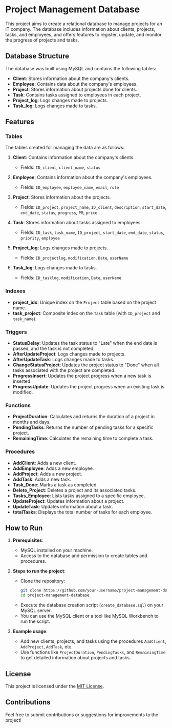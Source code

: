 # Project Management Database

This project aims to create a relational database to manage projects for an IT company. The database includes information about clients, projects, tasks, and employees, and offers features to register, update, and monitor the progress of projects and tasks.

## Database Structure

The database was built using MySQL and contains the following tables:

- **Client**: Stores information about the company's clients.
- **Employee**: Contains data about the company's employees.
- **Project**: Stores information about projects done for clients.
- **Task**: Contains tasks assigned to employees in each project.
- **Project_log**: Logs changes made to projects.
- **Task_log**: Logs changes made to tasks.

## Features

### Tables

The tables created for managing the data are as follows:

1. **Client**: Contains information about the company's clients.
   - Fields: `ID_client`, `client_name`, `status`

2. **Employee**: Contains information about the company's employees.
   - Fields: `ID_employee`, `employee_name`, `email`, `role`

3. **Project**: Stores information about the projects.
   - Fields: `ID_project`, `project_name`, `ID_client`, `description`, `start_date`, `end_date`, `status`, `progress`, `PM`, `price`

4. **Task**: Stores information about tasks assigned to employees.
   - Fields: `ID_task`, `task_name`, `ID_project`, `start_date`, `end_date`, `status`, `priority`, `employee`

5. **Project_log**: Logs changes made to projects.
   - Fields: `ID_projectlog`, `modification`, `Date`, `userName`

6. **Task_log**: Logs changes made to tasks.
   - Fields: `ID_tasklog`, `modification`, `Date`, `userName`

### Indexes

- **project_idx**: Unique index on the `Project` table based on the project name.
- **task_project**: Composite index on the `Task` table (with `ID_project` and `task_name`).

### Triggers

- **StatusDelay**: Updates the task status to "Late" when the end date is passed, and the task is not completed.
- **AfterUpdateProject**: Logs changes made to projects.
- **AfterUpdateTask**: Logs changes made to tasks.
- **ChangeStatusProject**: Updates the project status to "Done" when all tasks associated with the project are completed.
- **ProgressInsert**: Updates the project progress when a new task is inserted.
- **ProgressUpdate**: Updates the project progress when an existing task is modified.

### Functions

- **ProjectDuration**: Calculates and returns the duration of a project in months and days.
- **PendingTasks**: Returns the number of pending tasks for a specific project.
- **RemainingTime**: Calculates the remaining time to complete a task.

### Procedures

- **AddClient**: Adds a new client.
- **AddEmployee**: Adds a new employee.
- **AddProject**: Adds a new project.
- **AddTask**: Adds a new task.
- **Task_Done**: Marks a task as completed.
- **Delete_Project**: Deletes a project and its associated tasks.
- **Tasks_Employee**: Lists tasks assigned to a specific employee.
- **UpdateProject**: Updates information about a project.
- **UpdateTask**: Updates information about a task.
- **totalTasks**: Displays the total number of tasks for each employee.

## How to Run

1. **Prerequisites**: 
   - MySQL installed on your machine.
   - Access to the database and permission to create tables and procedures.

2. **Steps to run the project**:
   - Clone the repository:
     ```bash
     git clone https://github.com/your-username/project-management-database.git
     cd project-management-database
     ```
   - Execute the database creation script (`create_database.sql`) on your MySQL server.
   - You can use the MySQL client or a tool like MySQL Workbench to run the script.

3. **Example usage**:
   - Add new clients, projects, and tasks using the procedures `AddClient`, `AddProject`, `AddTask`, etc.
   - Use functions like `ProjectDuration`, `PendingTasks`, and `RemainingTime` to get detailed information about projects and tasks.

## License

This project is licensed under the [MIT License](https://opensource.org/licenses/MIT).

## Contributions

Feel free to submit contributions or suggestions for improvements to the project!
